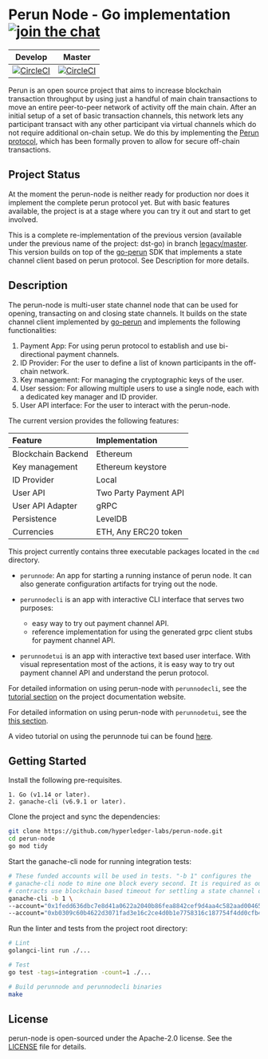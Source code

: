 # Perun Node - Go implementation [![join the chat][rocketchat-image]][rocketchat-url]

[rocketchat-url]: https://chat.hyperledger.org/channel/perun
[rocketchat-image]: https://open.rocket.chat/images/join-chat.svg

| Develop | Master |
| :----: | :-----: |
| [![CircleCI](https://circleci.com/gh/hyperledger-labs/perun-node/tree/develop.svg?style=shield)](https://circleci.com/gh/hyperledger-labs/perun-node/tree/develop) | [![CircleCI](https://circleci.com/gh/hyperledger-labs/perun-node/tree/master.svg?style=shield)](https://circleci.com/gh/hyperledger-labs/perun-node/tree/master) |

Perun is an open source project that aims to increase blockchain transaction
throughput by using just a handful of main chain transactions to move an entire
peer-to-peer network of activity off the main chain.  After an initial setup of
a set of basic transaction channels, this network lets any participant transact
with any other participant via virtual channels which do not require additional
on-chain setup.  We do this by implementing the 
[Perun protocol](https://perun.network/), which has been formally proven to
allow for secure off-chain transactions.


## Project Status

At the moment the perun-node is neither ready for production nor does it
implement the complete perun protocol yet. But with basic features available,
the project is at a stage where you can try it out and start to get involved.

This is a complete re-implementation of the previous version (available under
the previous name of the project: dst-go) in branch
[legacy/master](https://github.com/hyperledger-labs/perun-node/tree/legacy/master).
This version builds on top of the [go-perun](https://github.com/hyperledger-labs/go-perun) SDK that implements a state
channel client based on perun protocol. See Description for more details.

## Description

The perun-node is multi-user state channel node that can be used for opening,
transacting on and closing state channels. It builds on the state channel
client implemented by
[go-perun](https://github.com/hyperledger-labs/go-perun) and implements the
following functionalities:

1. Payment App: For using perun protocol to establish and use bi-directional
payment channels.
2. ID Provider: For the user to define a list of known participants in
the off-chain network.
3. Key management: For managing the cryptographic keys of the user.
4. User session: For allowing multiple users to use a single node, each with
a dedicated key manager and ID provider.
5. User API interface: For the user to interact with the perun-node.

The current version provides the following features:

|Feature | Implementation |
|:--|:--|
|Blockchain Backend|Ethereum|
|Key management|Ethereum keystore |
|ID Provider|Local |
|User API|Two Party Payment API |
|User API Adapter|gRPC |
|Persistence|LevelDB|
|Currencies|ETH, Any ERC20 token|

This project currently contains three executable packages located in the `cmd` directory.

- `perunnode`: An app for starting a running instance of perun node. It can
  also generate configuration artifacts for trying out the node.

- `perunnodecli` is an app with interactive CLI interface that serves two purposes:
    - easy way to try out payment channel API.
    - reference implementation for using the generated grpc client stubs for
      payment channel API.

- `perunnodetui` is an app with interactive text based user interface. With
  visual representation most of the actions, it is easy way to try out payment
  channel API and understand the perun protocol.

For detailed information on using perun-node with `perunnodecli`, see the
[tutorial section](https://labs.hyperledger.org/perun-doc/node/introduction.html#user-guide)
on the project documentation website.

For detailed information on using perun-node with `perunnodetui`, see the
[this section](cmd/perunnodetui/Readme.md).

A video tutorial on using the perunnode tui can be found
[here](https://youtu.be/sASYSJm3QKw?t=916).

## Getting Started

Install the following pre-requisites.

    1. Go (v1.14 or later).
    2. ganache-cli (v6.9.1 or later).

Clone the project and sync the dependencies:

```bash
git clone https://github.com/hyperledger-labs/perun-node.git
cd perun-node
go mod tidy
```

Start the ganache-cli node for running integration tests:

```bash
# These funded accounts will be used in tests. "-b 1" configures the
# ganache-cli node to mine one block every second. It is required as our
# contracts use blockchain based timeout for settling a state channel on-chain.
ganache-cli -b 1 \
--account="0x1fedd636dbc7e8d41a0622a2040b86fea8842cef9d4aa4c582aad00465b7acff,100000000000000000000" \
--account="0xb0309c60b4622d3071fad3e16c2ce4d0b1e7758316c187754f4dd0cfb44ceb33,100000000000000000000"
```

Run the linter and tests from the project root directory:

```bash
# Lint
golangci-lint run ./...

# Test
go test -tags=integration -count=1 ./...

# Build perunnode and perunnodecli binaries
make
```

## License

perun-node is open-sourced under the Apache-2.0 license. See the
[LICENSE](LICENSE) file for details.
